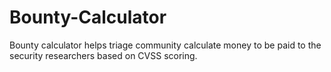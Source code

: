 # Bounty-Calculator
Bounty calculator helps triage community calculate money to be paid to the security researchers based on CVSS scoring.
